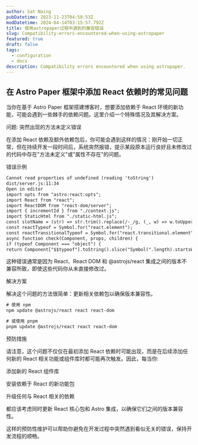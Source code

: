 ```yaml
---
author: Sat Naing
pubDatetime: 2023-11-23T04:58:53Z
modDatetime: 2024-04-14T03:15:57.792Z
title: 使用astropaper过程中遇到的兼容错误
slug: Compatibility-errors-encountered-when-using-astropaper
featured: true
draft: false
tags:
  - configuration
  - docs
description: Compatibility errors encountered when using astropaper.
---
```

## 在 Astro Paper 框架中添加 React 依赖时的常见问题

当你在基于 Astro Paper 框架搭建博客时，想要添加依赖于 React 环境的新功能，可能会遇到一些棘手的依赖问题。这里介绍一个特殊情况及其解决方案。

问题: 突然出现的方法未定义错误

在添加 React 依赖及额外依赖包后，你可能会遇到这样的情况：刚开始一切正常，但在持续开发一段时间后，系统突然报错，提示某段原本运行良好且未修改过的代码中存在"方法未定义"或"属性不存在"的问题。

错误示例
```html
Cannot read properties of undefined (reading 'toString')
dist/server.js:11:34
Open in editor
import opts from "astro:react:opts";
import React from "react";
import ReactDOM from "react-dom/server";
import { incrementId } from "./context.js";
import StaticHtml from "./static-html.js";
const slotName = (str) => str.trim().replace(/-_/g, (_, w) => w.toUpperCase());
const reactTypeof = Symbol.for("react.element");
const reactTransitionalTypeof = Symbol.for("react.transitional.element");
async function check(Component, props, children) {
if (typeof Component === "object") {
return Component["$$typeof"].toString().slice("Symbol(".length).startsWith("react");
```

这种错误通常是因为 React、React DOM 和 @astrojs/react 集成之间的版本不兼容所致，即使这些代码你从未直接修改过。

解决方案

解决这个问题的方法很简单：更新相关依赖包以确保版本兼容性。

```html
# 使用 npm
npm update @astrojs/react react react-dom

# 或使用 pnpm
pnpm update @astrojs/react react react-dom
```

预防措施

请注意，这个问题不仅仅在最初添加 React 依赖时可能出现，而是在后续添加任何新的 React 相关功能或组件库时都可能再次触发。因此，每当你:

添加新的 React 组件库

安装依赖于 React 的新功能包

升级任何与 React 相关的依赖

都应该考虑同时更新 React 核心包和 Astro 集成，以确保它们之间的版本兼容性。

这样的预防性维护可以帮助你避免在开发过程中突然遇到看似无关的错误，保持开发流程的顺畅。
